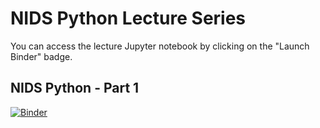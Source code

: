 # NIDS Python Lecture Series

You can access the lecture Jupyter notebook by clicking on the "Launch Binder" badge.

## NIDS Python - Part 1

[![Binder](https://mybinder.org/badge_logo.svg)](https://mybinder.org/v2/gh/IORDS2021/python-lectures/HEAD?filepath=python_part1.ipynb)

